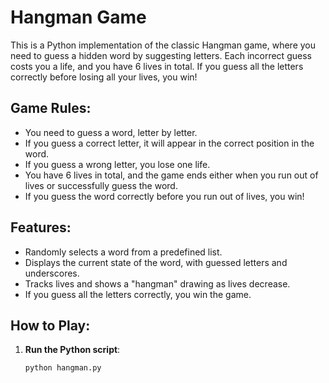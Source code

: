 # Hangman Game

This is a Python implementation of the classic Hangman game, where you need to guess a hidden word by suggesting letters. Each incorrect guess costs you a life, and you have 6 lives in total. If you guess all the letters correctly before losing all your lives, you win!

## Game Rules:
- You need to guess a word, letter by letter.
- If you guess a correct letter, it will appear in the correct position in the word.
- If you guess a wrong letter, you lose one life.
- You have 6 lives in total, and the game ends either when you run out of lives or successfully guess the word.
- If you guess the word correctly before you run out of lives, you win!

## Features:
- Randomly selects a word from a predefined list.
- Displays the current state of the word, with guessed letters and underscores.
- Tracks lives and shows a "hangman" drawing as lives decrease.
- If you guess all the letters correctly, you win the game.

## How to Play:
1. **Run the Python script**:
   ```bash
   python hangman.py
